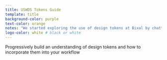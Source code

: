 ```yaml
---
title: USWDS Tokens Guide
template: title
background-color: purple
text-color: orange
notes: "We started exploring the use of design tokens at Bixal by chatting with some designers and developers about their experience with and understanding of tokens. We learned that designers are missing an opportunity to utilize this shared language within USWDS that will help them collaborate and implement designs. While many designers are aware of tokens, the available resources are mostly geared towards developers, leaving designers lost unless they have 2-3 months to dedicate to learning the language. Our idea was to create a guide to help designers learn and implement tokens one step at a time. Not to overwhlem them, but instead to gently ease into the process"
logo-color: white # black or white
---
```

Progressively build an understanding of design tokens and how to incorporate them into your workflow